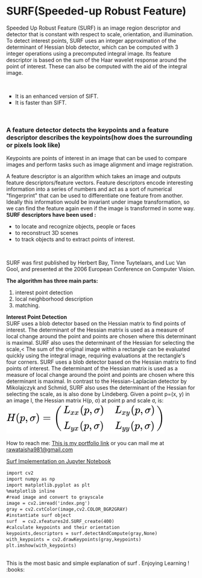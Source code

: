 # SURF(Speeded-up Robust Feature)

Speeded Up Robust Feature (SURF) is an image region descriptor and detector that is constant with respect to scale, orientation, and illumination. 
To detect interest points, SURF uses an integer approximation of the determinant of Hessian blob detector, which can be computed with 3 integer operations using a precomputed integral image. Its feature descriptor is based on the sum of the Haar wavelet response around the point of interest. These can also be computed with the aid of the integral image.

<br>
<ul style="list-style-type:square;" ><li>It is an enhanced version of SIFT.</li>
        <li>It is faster than SIFT.</li>
</ul> 
</br>

  
 ### A feature detector detects the keypoints and a feature descriptor describes the keypoints(how does the surrounding or pixels look like)
Keypoints are points of interest in an image that can be used to compare images and perform tasks such as image alignment and image registration. 

A feature descriptor is an algorithm which takes an image and outputs feature descriptors/feature vectors. Feature descriptors encode interesting information into a series of numbers and act as a sort of numerical "fingerprint" that can be used to differentiate one feature from another. Ideally this information would be invariant under image transformation, so we can find the feature again even if the image is transformed in some way.
 <b>SURF descriptors have been used :</b>
  
 <ul><li>to locate and recognize objects, people or faces</li>
 <li>to reconstruct 3D scenes</li>
  <li>to track objects and to extract points of interest.</li></ul>
 </br>
 
  SURF was first published by Herbert Bay, Tinne Tuytelaars, and Luc Van Gool, 
  and presented at the 2006 European Conference on Computer Vision.
  </br>

  <b> The algorithm has three main parts:</b> 
  <ol><li> interest point detection</li>
        <li>local neighborhood description </li>
        <li>matching.</li></ol>
        
   <b>Interest Point Detection</b><br>
   SURF uses a blob detector based on the Hessian matrix to find points of interest. The determinant of the Hessian matrix is used as a measure of local change around the point    and points are chosen where this determinant is maximal.
    SURF also uses the determinant of the Hessian for selecting the scale,<
    The sum of the original image within a rectangle can be evaluated quickly using the integral image, requiring evaluations at the rectangle's four corners.
     SURF uses a blob detector based on the Hessian matrix to find points of interest. The determinant of the Hessian matrix is used as a measure of local change around the            point and points are chosen where this determinant is maximal. In contrast to the Hessian-Laplacian detector by Mikolajczyk and Schmid, SURF also uses the determinant of       the Hessian for selecting the scale, as is also done by Lindeberg. Given a point p=(x, y) in an image I, the Hessian matrix H(p, σ) at point p and scale σ, is:<br>
  ![Image](79c73bc892769b2b27218327be8af9f72fc17945.svg)
    


 How to reach me: [This is my portfolio link](https://github.com/AishaRawat/AishaRawat/blob/master/README.md) or you can mail me at rawataisha981@gmail.com  <br>







[Surf Implementation on Jupyter Notebook](https://github.com/AishaRawat/Open-contributions/blob/master/AishaRawat_Open_cv/SURF.ipynb)

 ``` #import required libraries
import cv2
import numpy as np
import matplotlib.pyplot as plt
%matplotlib inline
#read image and convert to grayscale
image = cv2.imread('index.png')
gray = cv2.cvtColor(image,cv2.COLOR_BGR2GRAY)
#instantiate surf object
surf  = cv2.xfeatures2d.SURF_create(400)
#calculate keypoints and their orientation
keypoints,descriptors = surf.detectAndCompute(gray,None)
with_keypoints = cv2.drawKeypoints(gray,keypoints)
plt.imshow(with_keypoints)
```


  <br>
 This is the most basic and simple explanation of surf . Enjoying Learning ! :books:
 
